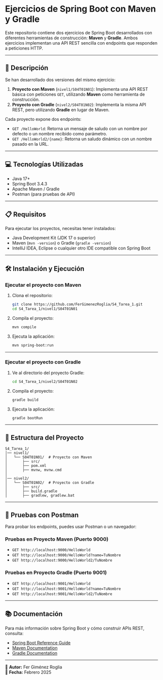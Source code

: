 # Ejercicios de Spring Boot con Maven y Gradle

Este repositorio contiene dos ejercicios de Spring Boot desarrollados con diferentes herramientas de construcción: **Maven** y **Gradle**. Ambos ejercicios implementan una API REST sencilla con endpoints que responden a peticiones HTTP.

---

## 📄 **Descripción**

Se han desarrollado dos versiones del mismo ejercicio:
1. **Proyecto con Maven** (`nivel1/S04T01N01`): Implementa una API REST básica con peticiones `GET`, utilizando **Maven** como herramienta de construcción.
2. **Proyecto con Gradle** (`nivel2/S04T01N02`): Implementa la misma API REST, pero utilizando **Gradle** en lugar de Maven.

Cada proyecto expone dos endpoints:
- `GET /HelloWorld`: Retorna un mensaje de saludo con un nombre por defecto o un nombre recibido como parámetro.
- `GET /HelloWorld2/{name}`: Retorna un saludo dinámico con un nombre pasado en la URL.

---

## 💻 **Tecnologías Utilizadas**

- Java 17+  
- Spring Boot 3.4.3  
- Apache Maven / Gradle  
- Postman (para pruebas de API)  

---

## 📋 **Requisitos**

Para ejecutar los proyectos, necesitas tener instalados:
- Java Development Kit (JDK 17 o superior)
- Maven (`mvn -version`) o Gradle (`gradle -version`)
- IntelliJ IDEA, Eclipse o cualquier otro IDE compatible con Spring Boot

---

## 🛠️ **Instalación y Ejecución**

### **Ejecutar el proyecto con Maven**

1. Clona el repositorio:
   ```bash
   git clone https://github.com/FerGimenezRoglia/S4_Tarea_1.git
   cd S4_Tarea_1/nivel1/S04T01N01
   ```
2. Compila el proyecto:
   ```bash
   mvn compile
   ```
3. Ejecuta la aplicación:
   ```bash
   mvn spring-boot:run
   ```

---

### **Ejecutar el proyecto con Gradle**

1. Ve al directorio del proyecto Gradle:
   ```bash
   cd S4_Tarea_1/nivel2/S04T01N02
   ```
2. Compila el proyecto:
   ```bash
   gradle build
   ```
3. Ejecuta la aplicación:
   ```bash
   gradle bootRun
   ```

---

## 📁 **Estructura del Proyecto**

```
S4_Tarea_1/
│── nivel1/
│   └── S04T01N01/  # Proyecto con Maven
│       ├── src/
│       ├── pom.xml
│       ├── mvnw, mvnw.cmd
│
│── nivel2/
│   └── S04T01N02/  # Proyecto con Gradle
│       ├── src/
│       ├── build.gradle
│       ├── gradlew, gradlew.bat
```

---

## 🔎 **Pruebas con Postman**

Para probar los endpoints, puedes usar Postman o un navegador:

### **Pruebas en Proyecto Maven** (Puerto 9000)
- `GET http://localhost:9000/HelloWorld`
- `GET http://localhost:9000/HelloWorld?name=TuNombre`
- `GET http://localhost:9000/HelloWorld2/TuNombre`

### **Pruebas en Proyecto Gradle** (Puerto 9001)
- `GET http://localhost:9001/HelloWorld`
- `GET http://localhost:9001/HelloWorld?name=TuNombre`
- `GET http://localhost:9001/HelloWorld2/TuNombre`

---

## 📚 **Documentación**
Para más información sobre Spring Boot y cómo construir APIs REST, consulta:
- [Spring Boot Reference Guide](https://docs.spring.io/spring-boot/docs/current/reference/html/)
- [Maven Documentation](https://maven.apache.org/guides/)
- [Gradle Documentation](https://docs.gradle.org/current/userguide/userguide.html)

---

📌 **Autor:** Fer Giménez Roglia  
📌 **Fecha:** Febrero 2025

